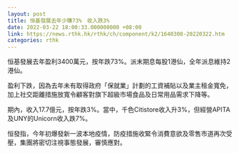 ```yaml
---
layout: post
title: 恒基發展去年少賺73%　收入跌3%
date: 2022-03-22 18:00:33.000000000 +08:00
link: https://news.rthk.hk/rthk/ch/component/k2/1640308-20220322.htm
categories: rthk
---
```


恒基發展去年盈利3400萬元，按年跌73%。派末期息每股1港仙，全年派息維持2港仙。

盈利下跌，因為去年未有取得政府「保就業」計劃的工資補貼以及業主租金寬免，加上社交距離措施放寬令顧客對旗下超級市場食品及日常用品需求下降等。

期內，收入17.7億元，按年跌3%。當中，千色Citistore收入升3%，但經營APITA及UNY的Unicorn收入跌7%。

恒發指，今年初爆發新一波本地疫情，防疫措施收緊令消費意欲及零售市道再次受壓，集團將密切注視事態發展，審慎應對。
